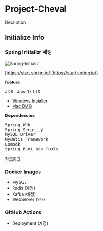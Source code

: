 # Project-Cheval
Decription

## Initialize Info

### Spring Initializr 세팅 
![Spring-Initializr](https://user-images.githubusercontent.com/134509240/240623602-8e5d3e2c-a8d4-457e-82b9-1578e9cc9663.png)

[https://start.spring.io/](https://start.spring.io/)

<b>feature</b>

JDK : Java 17 LTS
- [Windows Installer](https://download.oracle.com/java/17/latest/jdk-17_windows-x64_bin.exe)
- [Mac DMG](https://download.oracle.com/java/17/latest/jdk-17_macos-aarch64_bin.dmg)


<b>Dependencies</b>
<pre>
Spring Web
Spring Security
MySQL Driver
MyBatis Framework
Lombok
Spring Boot Dev Tools
</pre>

[참조링크](https://start.spring.io/#!type=gradle-project&language=java&platformVersion=3.1.0&packaging=jar&jvmVersion=17&groupId=com.brainwave&artifactId=cheval&name=cheval&description=Demo%20project%20for%20Spring%20Boot&packageName=com.brainwave.cheval&dependencies=devtools,lombok,web,security,mysql,mybatis)




### Docker Images

- MySQL
- Redis (예정)
- Kafka (예정)
- WebServer (???)

### GitHub Actions

- Deployment (예정)